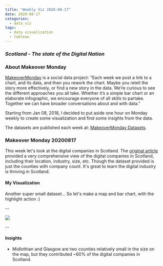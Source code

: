 ```yaml
---
title: "Weekly Viz 2020-08-17"
date: 2020-08-17
categories:
  - data_viz
tags:
  - data visualization
  - tableau
---
```


### *Scotland - The state of the Digital Nation*


### About Makeover Monday

[MakeoverMonday](http://www.makeovermonday.co.uk/) is a social data project:
"Each week we post a link to a chart, and its data, and then you rework the chart.
Maybe you retell the story more effectively, or find a new story in the data.
We’re curious to see the different approaches you all take. Whether it’s a simple bar chart or an elaborate infographic, we encourage everyone of all skills to partake.
Together we can have broader conversations about and with data."

Starting from Jan 08, 2018, I decided to put aside one hour on Monday weekly to create some visualization and find some insights from the data.

The datasets are published each week at: [MakeoverMonday Datasets](http://www.makeovermonday.co.uk/data/).

### Makeover Monday 20200817

This week let's look at the digital companies in Scotland. The [original article](https://companyconnecting.com/news/stats-graphs-and-interesting-facts) provided a very comprehensive view of the digital companies in Scotland, including their location, industry, size, etc. Though the dataset provided is just the counties with company count. It's great to learn the digital industry is thriving in Scotland.  

#### My Visualization

Another super small dataset... So let's make a map and bar chart, with the highlight action :)  

--  

<div class='tableauPlaceholder' id='viz1597712010519' style='position: relative'>
<noscript><a href='#'>
  <img alt=' ' src='https:&#47;&#47;public.tableau.com&#47;static&#47;images&#47;Ma&#47;MakeOverMonday2020817Scotland-TheStateoftheDigitalNation&#47;Scotland-TheStateoftheDigitalNation&#47;1_rss.png' style='border: none' />
</a></noscript>
<object class='tableauViz'  style='display:none;'>
  <param name='host_url' value='https%3A%2F%2Fpublic.tableau.com%2F' />
  <param name='embed_code_version' value='3' />
  <param name='site_root' value='' />
  <param name='name' value='MakeOverMonday2020817Scotland-TheStateoftheDigitalNation&#47;Scotland-TheStateoftheDigitalNation' />
  <param name='tabs' value='no' />
  <param name='toolbar' value='yes' />
  <param name='static_image' value='https:&#47;&#47;public.tableau.com&#47;static&#47;images&#47;Ma&#47;MakeOverMonday2020817Scotland-TheStateoftheDigitalNation&#47;Scotland-TheStateoftheDigitalNation&#47;1.png' />
  <param name='animate_transition' value='yes' />
  <param name='display_static_image' value='yes' />
  <param name='display_spinner' value='yes' />
  <param name='display_overlay' value='yes' />
  <param name='display_count' value='yes' />
  <param name='language' value='en' />
</object></div>      
<script type='text/javascript'>          
  var divElement = document.getElementById('viz1597712010519');          
  var vizElement = divElement.getElementsByTagName('object')[0];     
  if ( divElement.offsetWidth > 800 ) { vizElement.style.width='800px';vizElement.style.height='627px';} else if ( divElement.offsetWidth > 500 ) { vizElement.style.width='800px';vizElement.style.height='627px';} else { vizElement.style.width='100%';vizElement.style.height='727px';}             
  var scriptElement = document.createElement('script');         
  scriptElement.src = 'https://public.tableau.com/javascripts/api/viz_v1.js';          
  vizElement.parentNode.insertBefore(scriptElement, vizElement);            
</script>
  
  
--  

#### Insights
* Midlothian and Glasgow are two counties relatively small in the size on the map, but they contributed ~60% of the digital companies in Scotland.  

